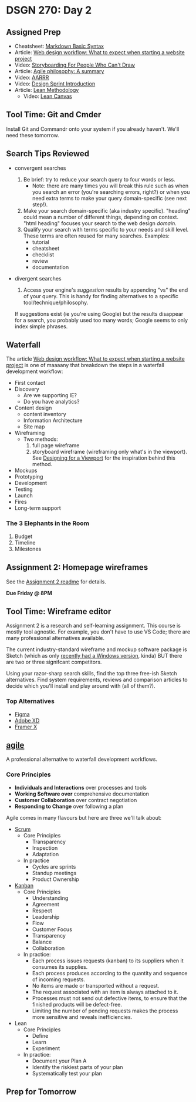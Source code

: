 # DSGN 270: Day 2

## Assigned Prep
- Cheatsheet: [Markdown Basic Syntax](https://www.markdownguide.org/basic-syntax/)
- Article: [Web design workflow: What to expect when starting a website project](https://blog.tbhcreative.com/2015/12/what-to-expect-website-design-workflow.html)
- Video: [Storyboarding For People Who Can't Draw](https://youtu.be/ux_Em1lVsjI)
- Article: [Agile philosophy: A summary](https://development.robinwinslow.uk/2014/01/10/agile-philosophy/)
- Video: [AARRR](https://www.youtube.com/watch?v=CcDpxG_Wz-k)
- Video: [Design Sprint Introduction](https://youtu.be/Z8MOwcqZuuU)
- Article: [Lean Methodology](http://theleanstartup.com/principles)
  - Video: [Lean Canvas](https://youtu.be/7o8uYdUaFR4)

## Tool Time: Git and Cmder
Install Git and Commandr onto your system if you already haven't. We'll need these tomorrow.

## Search Tips Reviewed
- convergent searches
    1. Be brief: try to reduce your search query to four words or less.
        - Note: there are many times you will break this rule such as when you search an error (you're searching errors, right?) or when you need extra terms to make your query domain-specific (see next step!).
    2. Make your search domain-specific (aka industry specific). "heading" could mean a number of different things, depending on context. "html heading" focuses your search to the web design *domain*.
    3. Qualify your search with terms specific to your needs and skill level. These terms are often reused for many searches. Examples:
        - tutorial
        - cheatsheet
        - checklist
        - review
        - documentation
- divergent searches
    1. Access your engine's *suggestion* results by appending "vs" the end of your query. This is handy for finding alternatives to a specific tool/technique/philosophy.

    If suggestions exist (ie you're using Google) but the results disappear for a search, you probably used too many words; Google seems to only index simple phrases.

## Waterfall
The article [Web design workflow: What to expect when starting a website project](https://blog.tbhcreative.com/2015/12/what-to-expect-website-design-workflow.html) is one of maaaany that breakdown the steps in a waterfall development workflow:
- First contact
- Discovery
  - Are we supporting IE?
  - Do you have analytics?
- Content design
  - content inventory
  - Information Architecture
  - Site map
- Wireframing
  - Two methods:
      1. full page wireframe
      2. storyboard wireframe (wireframing only what's in the viewport). See [Designing for a Viewport](https://www.youtube.com/watch?v=QY3lTBZnJmE) for the inspiration behind this method.
- Mockups
- Prototyping
- Development
- Testing
- Launch
- Fires
- Long-term support

### The 3 Elephants in the Room
1. Budget
2. Timeline
3. Milestones

## Assignment 2: Homepage wireframes
See the [Assignment 2 readme](../../assignments/assignment-2/README.md) for details.

**Due Friday @ 8PM**

## Tool Time: Wireframe editor
Assignment 2 is a research and self-learning assignment. This course is mostly tool agnostic. For example, you don't have to use VS Code; there are many professional alternatives available.

The current industry-standard wireframe and mockup software package is Sketch (which as only [recently had a Windows version](https://uxplanet.org/the-long-awaited-sketch-for-windows-comes-from-an-indie-team-2fc94309399c), kinda) BUT there are two or three signifcant competitors. 

Using your razor-sharp search skills, find the top three free-ish Sketch alternatives. Find system requirements, reviews and comparison articles to decide which you'll install and play around with (all of them?).

### Top Alternatives
- [Figma](https://www.figma.com/)
- [Adobe XD](https://www.adobe.com/ca/products/xd.html)
- [Framer X](https://www.framer.com/)

## [agile](https://en.wikipedia.org/wiki/Agile_software_development)
A professional alternative to waterfall development workflows. 

### Core Principles
- **Individuals and Interactions** over processes and tools
- **Working Software over** comprehensive documentation
- **Customer Collaboration** over contract negotiation
- **Responding to Change** over following a plan

Agile comes in many flavours but here are three we'll talk about:
- [Scrum](https://www.scrum.org/)
  - Core Principles
    - Transparency
    - Inspection
    - Adaptation
  - In practice
    - Cycles are sprints
    - Standup meetings
    - Product Ownership
- [Kanban](https://en.wikipedia.org/wiki/Kanban)
  - Core Principles
    - Understanding
    - Agreement
    - Respect
    - Leadership
    - Flow
    - Customer Focus
    - Transparency
    - Balance
    - Collaboration
  - In practice:
    - Each process issues requests (kanban) to its suppliers when it consumes its supplies.
    - Each process produces according to the quantity and sequence of incoming requests.
    - No items are made or transported without a request.
    - The request associated with an item is always attached to it.
    - Processes must not send out defective items, to ensure that the finished products will be defect-free.
    - Limiting the number of pending requests makes the process more sensitive and reveals inefficiencies.
- Lean
  - Core Principles
    - Define
    - Learn
    - Experiment
  - In practice:
    - Document your Plan A
    - Identify the riskiest parts of your plan
    - Systematically test your plan

## Prep for Tomorrow
